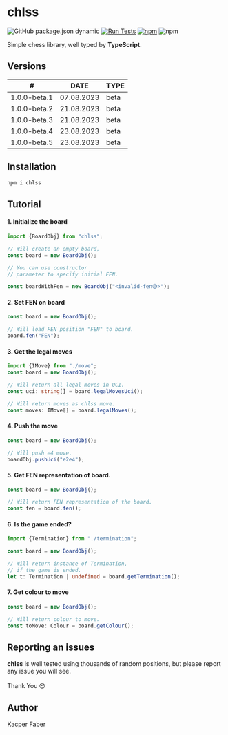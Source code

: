 # chlss
![GitHub package.json dynamic](https://img.shields.io/github/package-json/version/kacperfaber/chlss)
[![Run Tests](https://github.com/kacperfaber/chlss/actions/workflows/main.yml/badge.svg)](https://github.com/kacperfaber/chlss/actions/workflows/main.yml)
[![npm](https://github.com/kacperfaber/chlss/actions/workflows/publish.yml/badge.svg)](https://github.com/kacperfaber/chlss/actions/workflows/publish.yml)
![npm](https://img.shields.io/npm/dt/chlss)



Simple chess library, well typed by **TypeScript**.

## Versions

| #            |    DATE    | TYPE |
|--------------|:----------:|------|
| 1.0.0-beta.1 | 07.08.2023 | beta |
| 1.0.0-beta.2 | 21.08.2023 | beta |
| 1.0.0-beta.3 | 21.08.2023 | beta |
| 1.0.0-beta.4 | 23.08.2023 | beta |
| 1.0.0-beta.5 | 23.08.2023 | beta |

## Installation

```bash
npm i chlss
```

## Tutorial

#### 1. Initialize the board

```ts
import {BoardObj} from "chlss";

// Will create an empty board,
const board = new BoardObj();

// You can use constructor 
// parameter to specify initial FEN.

const boardWithFen = new BoardObj("<invalid-fen😅>");
```

#### 2. Set FEN on board

```ts
const board = new BoardObj();

// Will load FEN position "FEN" to board.
board.fen("FEN");
```

#### 3. Get the legal moves

```ts
import {IMove} from "./move";
const board = new BoardObj();

// Will return all legal moves in UCI.
const uci: string[] = board.legalMovesUci();

// Will return moves as chlss move.
const moves: IMove[] = board.legalMoves();
```

#### 4. Push the move

```ts
const board = new BoardObj();

// Will push e4 move.
boardObj.pushUci("e2e4");
```

#### 5. Get FEN representation of board.

```ts
const board = new BoardObj();

// Will return FEN representation of the board.
const fen = board.fen();
```

#### 6. Is the game ended?

```ts
import {Termination} from "./termination";

const board = new BoardObj();

// Will return instance of Termination, 
// if the game is ended.
let t: Termination | undefined = board.getTermination();
```

#### 7. Get colour to move

```ts
const board = new BoardObj();

// Will return colour to move.
const toMove: Colour = board.getColour();
```

## Reporting an issues

**chlss** is well tested using thousands of random positions, but please report any issue you will see.
<br>
<br>
Thank You 😎

## Author

Kacper Faber
